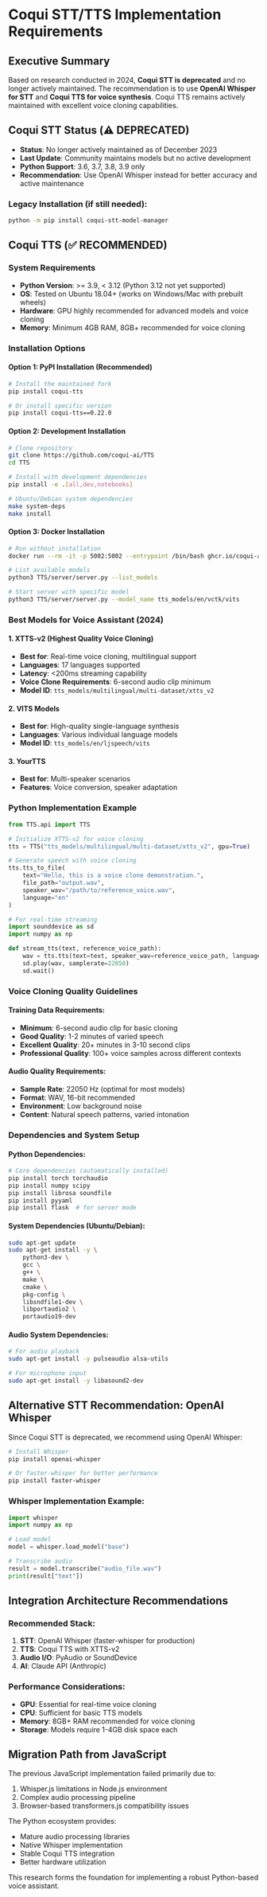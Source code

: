 # Coqui STT/TTS Implementation Requirements

## Executive Summary
Based on research conducted in 2024, **Coqui STT is deprecated** and no longer actively maintained. The recommendation is to use **OpenAI Whisper for STT** and **Coqui TTS for voice synthesis**. Coqui TTS remains actively maintained with excellent voice cloning capabilities.

## Coqui STT Status (⚠️ DEPRECATED)
- **Status**: No longer actively maintained as of December 2023
- **Last Update**: Community maintains models but no active development
- **Python Support**: 3.6, 3.7, 3.8, 3.9 only
- **Recommendation**: Use OpenAI Whisper instead for better accuracy and active maintenance

### Legacy Installation (if still needed):
```bash
python -m pip install coqui-stt-model-manager
```

## Coqui TTS (✅ RECOMMENDED)

### System Requirements
- **Python Version**: >= 3.9, < 3.12 (Python 3.12 not yet supported)
- **OS**: Tested on Ubuntu 18.04+ (works on Windows/Mac with prebuilt wheels)
- **Hardware**: GPU highly recommended for advanced models and voice cloning
- **Memory**: Minimum 4GB RAM, 8GB+ recommended for voice cloning

### Installation Options

#### Option 1: PyPI Installation (Recommended)
```bash
# Install the maintained fork
pip install coqui-tts

# Or install specific version
pip install coqui-tts==0.22.0
```

#### Option 2: Development Installation
```bash
# Clone repository
git clone https://github.com/coqui-ai/TTS
cd TTS

# Install with development dependencies
pip install -e .[all,dev,notebooks]

# Ubuntu/Debian system dependencies
make system-deps
make install
```

#### Option 3: Docker Installation
```bash
# Run without installation
docker run --rm -it -p 5002:5002 --entrypoint /bin/bash ghcr.io/coqui-ai/tts-cpu

# List available models
python3 TTS/server/server.py --list_models

# Start server with specific model
python3 TTS/server/server.py --model_name tts_models/en/vctk/vits
```

### Best Models for Voice Assistant (2024)

#### 1. XTTS-v2 (Highest Quality Voice Cloning)
- **Best for**: Real-time voice cloning, multilingual support
- **Languages**: 17 languages supported
- **Latency**: <200ms streaming capability
- **Voice Clone Requirements**: 6-second audio clip minimum
- **Model ID**: `tts_models/multilingual/multi-dataset/xtts_v2`

#### 2. VITS Models
- **Best for**: High-quality single-language synthesis
- **Languages**: Various individual language models
- **Model ID**: `tts_models/en/ljspeech/vits`

#### 3. YourTTS
- **Best for**: Multi-speaker scenarios
- **Features**: Voice conversion, speaker adaptation

### Python Implementation Example
```python
from TTS.api import TTS

# Initialize XTTS-v2 for voice cloning
tts = TTS("tts_models/multilingual/multi-dataset/xtts_v2", gpu=True)

# Generate speech with voice cloning
tts.tts_to_file(
    text="Hello, this is a voice clone demonstration.",
    file_path="output.wav",
    speaker_wav="/path/to/reference_voice.wav",
    language="en"
)

# For real-time streaming
import sounddevice as sd
import numpy as np

def stream_tts(text, reference_voice_path):
    wav = tts.tts(text=text, speaker_wav=reference_voice_path, language="en")
    sd.play(wav, samplerate=22050)
    sd.wait()
```

### Voice Cloning Quality Guidelines

#### Training Data Requirements:
- **Minimum**: 6-second audio clip for basic cloning
- **Good Quality**: 1-2 minutes of varied speech
- **Excellent Quality**: 20+ minutes in 3-10 second clips
- **Professional Quality**: 100+ voice samples across different contexts

#### Audio Quality Requirements:
- **Sample Rate**: 22050 Hz (optimal for most models)
- **Format**: WAV, 16-bit recommended
- **Environment**: Low background noise
- **Content**: Natural speech patterns, varied intonation

### Dependencies and System Setup

#### Python Dependencies:
```bash
# Core dependencies (automatically installed)
pip install torch torchaudio
pip install numpy scipy
pip install librosa soundfile
pip install pyyaml
pip install flask  # for server mode
```

#### System Dependencies (Ubuntu/Debian):
```bash
sudo apt-get update
sudo apt-get install -y \
    python3-dev \
    gcc \
    g++ \
    make \
    cmake \
    pkg-config \
    libsndfile1-dev \
    libportaudio2 \
    portaudio19-dev
```

#### Audio System Dependencies:
```bash
# For audio playback
sudo apt-get install -y pulseaudio alsa-utils

# For microphone input
sudo apt-get install -y libasound2-dev
```

## Alternative STT Recommendation: OpenAI Whisper

Since Coqui STT is deprecated, we recommend using OpenAI Whisper:

```bash
# Install Whisper
pip install openai-whisper

# Or faster-whisper for better performance
pip install faster-whisper
```

### Whisper Implementation Example:
```python
import whisper
import numpy as np

# Load model
model = whisper.load_model("base")

# Transcribe audio
result = model.transcribe("audio_file.wav")
print(result["text"])
```

## Integration Architecture Recommendations

### Recommended Stack:
1. **STT**: OpenAI Whisper (faster-whisper for production)
2. **TTS**: Coqui TTS with XTTS-v2
3. **Audio I/O**: PyAudio or SoundDevice
4. **AI**: Claude API (Anthropic)

### Performance Considerations:
- **GPU**: Essential for real-time voice cloning
- **CPU**: Sufficient for basic TTS models
- **Memory**: 8GB+ RAM recommended for voice cloning
- **Storage**: Models require 1-4GB disk space each

## Migration Path from JavaScript
The previous JavaScript implementation failed primarily due to:
1. Whisper.js limitations in Node.js environment
2. Complex audio processing pipeline
3. Browser-based transformers.js compatibility issues

The Python ecosystem provides:
- Mature audio processing libraries
- Native Whisper implementation
- Stable Coqui TTS integration
- Better hardware utilization

This research forms the foundation for implementing a robust Python-based voice assistant.